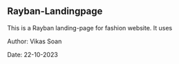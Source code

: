 <h2>Rayban-Landingpage</h2>
<p>This is a Rayban landing-page for fashion website. It uses </p>
<p>Author: Vikas Soan</p>
<p>Date: 22-10-2023</p>